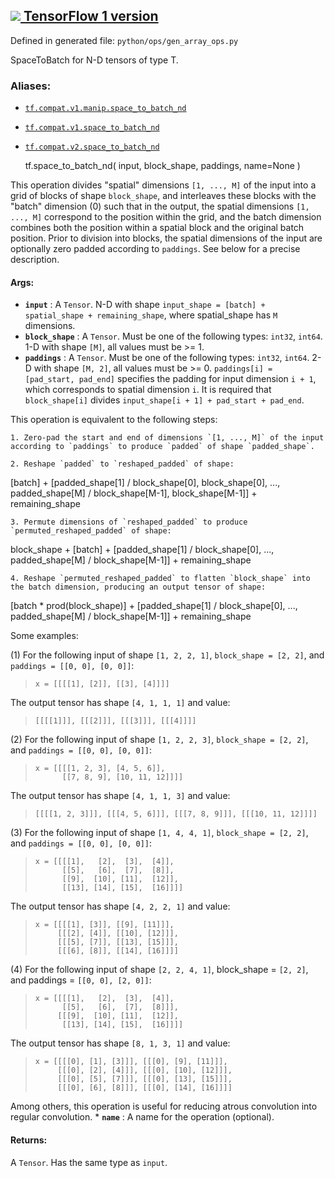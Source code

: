 [ ![](https://tensorflow.google.cn/images/tf_logo_32px.png) TensorFlow 1
version](/versions/r1.15/api_docs/python/tf/space_to_batch_nd)  
---  
  
Defined in generated file: `python/ops/gen_array_ops.py`

SpaceToBatch for N-D tensors of type T.

### Aliases:

  * [`tf.compat.v1.manip.space_to_batch_nd`](/api_docs/python/tf/space_to_batch_nd)
  * [`tf.compat.v1.space_to_batch_nd`](/api_docs/python/tf/space_to_batch_nd)
  * [`tf.compat.v2.space_to_batch_nd`](/api_docs/python/tf/space_to_batch_nd)

    
    
    tf.space_to_batch_nd(
        input,
        block_shape,
        paddings,
        name=None
    )
    

This operation divides "spatial" dimensions `[1, ..., M]` of the input into a
grid of blocks of shape `block_shape`, and interleaves these blocks with the
"batch" dimension (0) such that in the output, the spatial dimensions `[1,
..., M]` correspond to the position within the grid, and the batch dimension
combines both the position within a spatial block and the original batch
position. Prior to division into blocks, the spatial dimensions of the input
are optionally zero padded according to `paddings`. See below for a precise
description.

#### Args:

  * **`input`** : A `Tensor`. N-D with shape `input_shape = [batch] + spatial_shape + remaining_shape`, where spatial_shape has `M` dimensions.
  * **`block_shape`** : A `Tensor`. Must be one of the following types: `int32`, `int64`. 1-D with shape `[M]`, all values must be >= 1.
  * **`paddings`** : A `Tensor`. Must be one of the following types: `int32`, `int64`. 2-D with shape `[M, 2]`, all values must be >= 0. `paddings[i] = [pad_start, pad_end]` specifies the padding for input dimension `i + 1`, which corresponds to spatial dimension `i`. It is required that `block_shape[i]` divides `input_shape[i + 1] + pad_start + pad_end`.

This operation is equivalent to the following steps:

    1. Zero-pad the start and end of dimensions `[1, ..., M]` of the input according to `paddings` to produce `padded` of shape `padded_shape`.

    2. Reshape `padded` to `reshaped_padded` of shape:

[batch] + [padded_shape[1] / block_shape[0], block_shape[0], ...,
padded_shape[M] / block_shape[M-1], block_shape[M-1]] + remaining_shape

    3. Permute dimensions of `reshaped_padded` to produce `permuted_reshaped_padded` of shape:

block_shape + [batch] + [padded_shape[1] / block_shape[0], ...,
padded_shape[M] / block_shape[M-1]] + remaining_shape

    4. Reshape `permuted_reshaped_padded` to flatten `block_shape` into the batch dimension, producing an output tensor of shape:

[batch * prod(block_shape)] + [padded_shape[1] / block_shape[0], ...,
padded_shape[M] / block_shape[M-1]] + remaining_shape

Some examples:

(1) For the following input of shape `[1, 2, 2, 1]`, `block_shape = [2, 2]`,
and `paddings = [[0, 0], [0, 0]]`:

>
>     x = [[[[1], [2]], [[3], [4]]]]
>  

The output tensor has shape `[4, 1, 1, 1]` and value:

>
>     [[[[1]]], [[[2]]], [[[3]]], [[[4]]]]
>  

(2) For the following input of shape `[1, 2, 2, 3]`, `block_shape = [2, 2]`,
and `paddings = [[0, 0], [0, 0]]`:

>
>     x = [[[[1, 2, 3], [4, 5, 6]],
>           [[7, 8, 9], [10, 11, 12]]]]
>  

The output tensor has shape `[4, 1, 1, 3]` and value:

>
>     [[[[1, 2, 3]]], [[[4, 5, 6]]], [[[7, 8, 9]]], [[[10, 11, 12]]]]
>  

(3) For the following input of shape `[1, 4, 4, 1]`, `block_shape = [2, 2]`,
and `paddings = [[0, 0], [0, 0]]`:

>
>     x = [[[[1],   [2],  [3],  [4]],
>           [[5],   [6],  [7],  [8]],
>           [[9],  [10], [11],  [12]],
>           [[13], [14], [15],  [16]]]]
>  

The output tensor has shape `[4, 2, 2, 1]` and value:

>
>     x = [[[[1], [3]], [[9], [11]]],
>          [[[2], [4]], [[10], [12]]],
>          [[[5], [7]], [[13], [15]]],
>          [[[6], [8]], [[14], [16]]]]
>  

(4) For the following input of shape `[2, 2, 4, 1]`, block_shape = `[2, 2]`,
and paddings = `[[0, 0], [2, 0]]`:

>
>     x = [[[[1],   [2],  [3],  [4]],
>           [[5],   [6],  [7],  [8]]],
>          [[[9],  [10], [11],  [12]],
>           [[13], [14], [15],  [16]]]]
>  

The output tensor has shape `[8, 1, 3, 1]` and value:

>
>     x = [[[[0], [1], [3]]], [[[0], [9], [11]]],
>          [[[0], [2], [4]]], [[[0], [10], [12]]],
>          [[[0], [5], [7]]], [[[0], [13], [15]]],
>          [[[0], [6], [8]]], [[[0], [14], [16]]]]
>  

Among others, this operation is useful for reducing atrous convolution into
regular convolution. * **`name`** : A name for the operation (optional).

#### Returns:

A `Tensor`. Has the same type as `input`.

